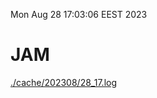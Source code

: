Mon Aug 28 17:03:06 EEST 2023
# JAM
<a href='./cache/202308/28_17.log'>./cache/202308/28_17.log</a>
